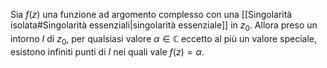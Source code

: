 Sia $f(z)$ una funzione ad argomento complesso con una [[Singolarità isolata#Singolarità essenziali|singolarità essenziale]] in $z_0$. Allora preso un intorno $I$ di $z_{0}$, per qualsiasi valore $\alpha\in\mathbb{C}$ eccetto al più un valore speciale, esistono infiniti punti di $I$ nei quali vale $f(z) = \alpha$.